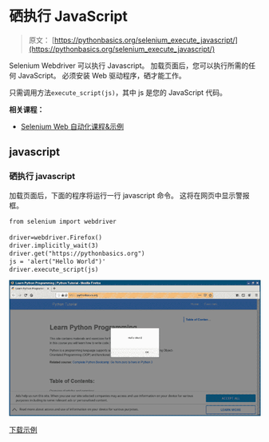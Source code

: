 # 硒执行 JavaScript

> 原文： [https://pythonbasics.org/selenium_execute_javascript/](https://pythonbasics.org/selenium_execute_javascript/)

Selenium Webdriver 可以执行 Javascript。 加载页面后，您可以执行所需的任何 JavaScript。 必须安装 Web 驱动程序，硒才能工作。

只需调用方法`execute_script(js)`，其中 js 是您的 JavaScript 代码。

**相关课程：**

*   [Selenium Web 自动化课程&示例](https://gum.co/GjuJxo)

## javascript

### 硒执行 javascript

加载页面后，下面的程序将运行一行 javascript 命令。 这将在网页中显示警报框。

```
from selenium import webdriver

driver=webdriver.Firefox()
driver.implicitly_wait(3)
driver.get("https://pythonbasics.org")
js = 'alert("Hello World")'
driver.execute_script(js)

```

![selenium execute javascript](img/d64bb0b04092fe87118d67e850135a32.jpg)

[下载示例](https://gum.co/GjuJxo)